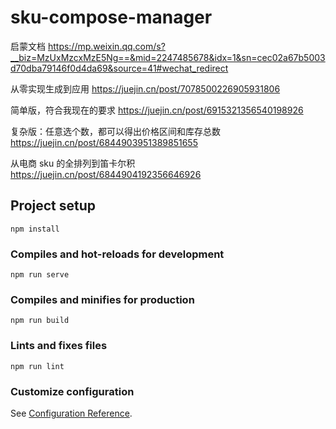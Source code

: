 # sku-compose-manager

启蒙文档
https://mp.weixin.qq.com/s?__biz=MzUxMzcxMzE5Ng==&mid=2247485678&idx=1&sn=cec02a67b5003d70dba79146f0d4da69&source=41#wechat_redirect

从零实现生成到应用
https://juejin.cn/post/7078500226905931806

简单版，符合我现在的要求
https://juejin.cn/post/6915321356540198926

复杂版：任意选个数，都可以得出价格区间和库存总数
https://juejin.cn/post/6844903951389851655

从电商 sku 的全排列到笛卡尔积
https://juejin.cn/post/6844904192356646926

## Project setup

```
npm install
```

### Compiles and hot-reloads for development

```
npm run serve
```

### Compiles and minifies for production

```
npm run build
```

### Lints and fixes files

```
npm run lint
```

### Customize configuration

See [Configuration Reference](https://cli.vuejs.org/config/).
